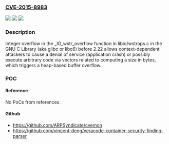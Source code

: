 ### [CVE-2015-8983](https://cve.mitre.org/cgi-bin/cvename.cgi?name=CVE-2015-8983)
![](https://img.shields.io/static/v1?label=Product&message=n%2Fa&color=blue)
![](https://img.shields.io/static/v1?label=Version&message=n%2Fa&color=blue)
![](https://img.shields.io/static/v1?label=Vulnerability&message=n%2Fa&color=brighgreen)

### Description

Integer overflow in the _IO_wstr_overflow function in libio/wstrops.c in the GNU C Library (aka glibc or libc6) before 2.22 allows context-dependent attackers to cause a denial of service (application crash) or possibly execute arbitrary code via vectors related to computing a size in bytes, which triggers a heap-based buffer overflow.

### POC

#### Reference
No PoCs from references.

#### Github
- https://github.com/ARPSyndicate/cvemon
- https://github.com/vincent-deng/veracode-container-security-finding-parser

